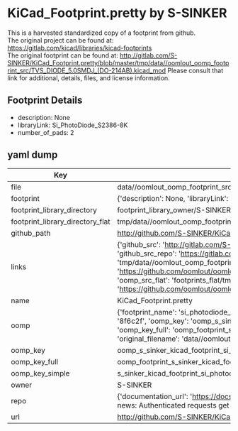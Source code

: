 # KiCad_Footprint.pretty by S-SINKER  
This is a harvested standardized copy of a footprint from github.  
The original project can be found at:  
https://gitlab.com/kicad/libraries/kicad-footprints  
The original footprint can be found at:
http://gitlab.com/S-SINKER/KiCad_Footprint.pretty/blob/master/tmp/data//oomlout_oomp_footprint_src/TVS_DIODE_5.0SMDJ_(DO-214AB).kicad_mod
Please consult that link for additional, details, files, and license information.  
## Footprint Details
* description: None  
* libraryLink: Si_PhotoDiode_S2386-8K  
* number_of_pads: 2  
## yaml dump  
| Key | Value |  
| --- | --- |  
| file | data//oomlout_oomp_footprint_src/KiCad_Footprint.pretty/Si_PhotoDiode_S2386-8K.kicad_mod |  
| footprint | {'description': None, 'libraryLink': 'Si_PhotoDiode_S2386-8K', 'number_of_pads': 2} |  
| footprint_library_directory | footprint_library_owner/S-SINKER_KiCad_Footprint.pretty |  
| footprint_library_directory_flat | tmp/data//oomlout_oomp_footprint_src/footprints_flat/s_sinker_kicad_footprint_si_photodiode_s2386_8k/working |  
| github_path | http://github.com/S-SINKER/KiCad_Footprint.pretty/blob/master/tmp/data//oomlout_oomp_footprint_src/Si_PhotoDiode_S2386-8K.kicad_mod |  
| links | {'github_src': 'http://gitlab.com/S-SINKER/KiCad_Footprint.pretty/blob/master/tmp/data//oomlout_oomp_footprint_src/TVS_DIODE_5.0SMDJ_(DO-214AB).kicad_mod', 'github_src_repo': 'https://gitlab.com/kicad/libraries/kicad-footprints', 'oomp_bot': 'tmp/data//oomlout_oomp_footprint_src/footprints/s_sinker_kicad_footprint_si_photodiode_s2386_8k/working', 'oomp_bot_github': 'https://github.com/oomlout/oomlout_oomp_footprint_bot/tree/main/tmp/data//oomlout_oomp_footprint_src/footprints/s_sinker_kicad_footprint_si_photodiode_s2386_8k/working', 'oomp_src_flat': 'footprints_flat/tmp/data//oomlout_oomp_footprint_src/footprints_flat/s_sinker_kicad_footprint_si_photodiode_s2386_8k/working', 'oomp_src_flat_github': 'https://github.com/oomlout/oomlout_oomp_footprint_src/tree/main/tmp/data//oomlout_oomp_footprint_src/footprints_flat/s_sinker_kicad_footprint_si_photodiode_s2386_8k/working'} |  
| name | KiCad_Footprint.pretty |  
| oomp | {'footprint_name': 'si_photodiode_s2386_8k', 'library_name': 'kicad_footprint', 'md5': '8f6c2fa37d6175e01457286761632ea0', 'md5_10': '8f6c2fa37d', 'md5_5': '8f6c2', 'md5_6': '8f6c2f', 'oomp_key': 'oomp_s_sinker_kicad_footprint_si_photodiode_s2386_8k', 'oomp_key_extra': 'oomp_footprint_s_sinker_kicad_footprint_si_photodiode_s2386_8k', 'oomp_key_full': 'oomp_footprint_s_sinker_kicad_footprint_si_photodiode_s2386_8k_8f6c2f', 'oomp_key_simple': 's_sinker_kicad_footprint_si_photodiode_s2386_8k', 'original_filename': 'data//oomlout_oomp_footprint_src/KiCad_Footprint.pretty/Si_PhotoDiode_S2386-8K.kicad_mod', 'owner_name': 's_sinker'} |  
| oomp_key | oomp_s_sinker_kicad_footprint_si_photodiode_s2386_8k |  
| oomp_key_full | oomp_footprint_s_sinker_kicad_footprint_si_photodiode_s2386_8k |  
| oomp_key_simple | s_sinker_kicad_footprint_si_photodiode_s2386_8k |  
| owner | S-SINKER |  
| repo | {'documentation_url': 'https://docs.github.com/rest/overview/resources-in-the-rest-api#rate-limiting', 'message': "API rate limit exceeded for 84.66.142.224. (But here's the good news: Authenticated requests get a higher rate limit. Check out the documentation for more details.)"} |  
| url | http://github.com/S-SINKER/KiCad_Footprint.pretty |  

